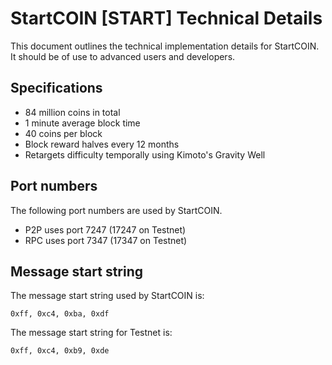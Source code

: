 StartCOIN [START] Technical Details
===================================

This document outlines the technical implementation details for StartCOIN. It should be of use to advanced users and developers.

Specifications
--------------

* 84 million coins in total
* 1 minute average block time
* 40 coins per block
* Block reward halves every 12 months
* Retargets difficulty temporally using Kimoto's Gravity Well

Port numbers
------------

The following port numbers are used by StartCOIN.

* P2P uses port 7247 (17247 on Testnet)
* RPC uses port 7347 (17347 on Testnet)

Message start string
--------------------

The message start string used by StartCOIN is:

```
0xff, 0xc4, 0xba, 0xdf
```

The message start string for Testnet is:

```
0xff, 0xc4, 0xb9, 0xde
```
